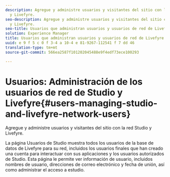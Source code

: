 ```yaml
---
description: Agregue y administre usuarios y visitantes del sitio con la red Studio
  y Livefyre.
seo-description: Agregue y administre usuarios y visitantes del sitio con la red Studio
  y Livefyre.
seo-title: Usuarios que administran usuarios y usuarios de red de Livefyre
solution: Experience Manager
title: Usuarios que administran usuarios y usuarios de red de Livefyre
uuid: e 9 f 5 c 0 f 3-4 a 10-4 e 81-9267-112541 f 7 dd 46
translation-type: tm+mt
source-git-commit: 566ea2587f101202045488e9f4edf73ece100293

---
```



# Usuarios: Administración de los usuarios de red de Studio y Livefyre{#users-managing-studio-and-livefyre-network-users}

Agregue y administre usuarios y visitantes del sitio con la red Studio y Livefyre.

La página Usuarios de Studio muestra todos los usuarios de la base de datos de Livefyre para su red, incluidos los usuarios finales que han creado una cuenta para interactuar con sus aplicaciones y los usuarios autorizados de Studio. Esta página le permite ver información de usuario, incluidos nombres de usuario, direcciones de correo electrónico y fecha de unión, así como administrar el acceso a estudio.

